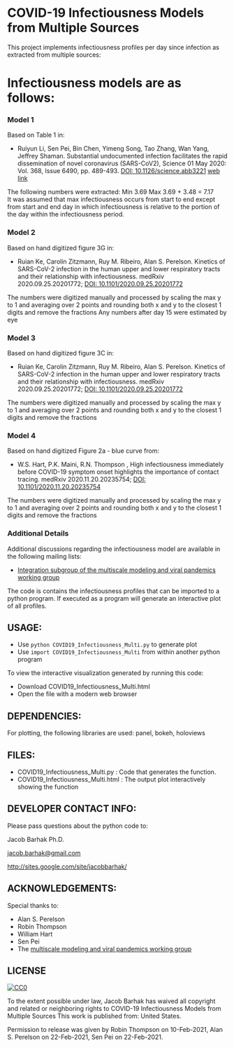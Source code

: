 COVID-19 Infectiousness Models from Multiple Sources
====================================================

This project implements infectiousness profiles per day since infection as extracted from multiple sources:

# Infectiousness models are as follows:

### Model 1
Based on Table 1 in:
* Ruiyun Li, Sen Pei, Bin Chen, Yimeng Song, Tao Zhang, Wan Yang, Jeffrey Shaman. Substantial undocumented infection facilitates the rapid dissemination of novel coronavirus (SARS-CoV2), Science  01 May 2020: Vol. 368, Issue 6490, pp. 489-493. [DOI: 10.1126/science.abb3221](https://doi.org/10.1126/science.abb3221) [web link](https://science.sciencemag.org/content/sci/early/2020/03/13/science.abb3221.full.pdf)

The following numbers were extracted:
Min 3.69   Max 3.69 + 3.48 = 7.17  
It was assumed that max infectiousness occurs from start to end except from start and end day in which infectiousness is relative to the portion of the day within the infectiousness period. 

### Model 2
Based on hand digitized figure 3G in:
* Ruian Ke, Carolin Zitzmann, Ruy M. Ribeiro, Alan S. Perelson. Kinetics of SARS-CoV-2 infection in the human upper and lower respiratory tracts and their relationship with infectiousness.  medRxiv 2020.09.25.20201772; [DOI: 10.1101/2020.09.25.20201772](https://doi.org/10.1101/2020.09.25.20201772)

The numbers were digitized manually and processed by scaling the max y to 1 and averaging over 2 points and rounding both x and y  to the closest 1 digits and remove the fractions
Any numbers after day 15 were estimated by eye 

### Model 3
Based on hand digitized figure 3C in:
* Ruian Ke, Carolin Zitzmann, Ruy M. Ribeiro, Alan S. Perelson. Kinetics of SARS-CoV-2 infection in the human upper and lower respiratory tracts and their relationship with infectiousness.  medRxiv 2020.09.25.20201772; [DOI: 10.1101/2020.09.25.20201772](https://doi.org/10.1101/2020.09.25.20201772)

The numbers were digitized manually and processed by scaling the max y to 1 and averaging over 2 points and rounding both x and y  to the closest 1 digits and remove the fractions

### Model 4
Based on hand digitized Figure 2a - blue curve from:
* W.S. Hart, P.K. Maini, R.N. Thompson , High infectiousness immediately before COVID-19 symptom onset highlights the importance of contact tracing. medRxiv 2020.11.20.20235754; [DOI: 10.1101/2020.11.20.20235754](https://doi.org/10.1101/2020.11.20.20235754)

The numbers were digitized manually and processed by scaling the max y to 1 and averaging over 2 points and rounding both x and y  to the closest 1 digits and remove the fractions



### Additional Details

Additional discussions regarding the infectiousness model are available in the following mailing lists:
* [Integration subgroup of the multiscale modeling and viral pandemics working group](https://lists.simtk.org/pipermail/vp-integration-subgroup/2021-January/000012.html)


The code is contains the infectiousness profiles that can be imported to a python program. 
If executed as a program will generate an interactive plot of all profiles.


USAGE:
------
* Use `python COVID19_Infectiousness_Multi.py` to generate plot
* Use `import COVID19_Infectiousness_Multi` from within another python program

To view the interactive visualization generated by running this code:
* Download COVID19_Infectiousness_Multi.html
* Open the file with a modern web browser


DEPENDENCIES:
-------------
For plotting, the following libraries are used: panel, bokeh, holoviews


FILES:
------
* COVID19_Infectiousness_Multi.py : Code that generates the function.
* COVID19_Infectiousness_Multi.html : The output plot interactively showing the function


DEVELOPER CONTACT INFO:
-----------------------

Please pass questions about the python code to:

Jacob Barhak Ph.D.

jacob.barhak@gmail.com

http://sites.google.com/site/jacobbarhak/



ACKNOWLEDGEMENTS:
-----------------
Special thanks to:
* Alan S. Perelson
* Robin Thompson
* William Hart
* Sen Pei
* The [multiscale modeling and viral pandemics working group](https://www.imagwiki.nibib.nih.gov/working-groups/multiscale-modeling-and-viral-pandemics)


LICENSE
-------
<a rel="license" href="http://creativecommons.org/publicdomain/zero/1.0/"> <img src="https://licensebuttons.net/p/zero/1.0/88x31.png" style="border-style: none;" alt="CC0" />  </a>

To the extent possible under law, Jacob Barhak has waived all copyright and 
related or neighboring rights to COVID-19 Infectiousness Models from Multiple Sources
This work is published from: United States.

Permission to release was given by Robin Thompson on 10-Feb-2021, Alan S. Perelson on 22-Feb-2021, Sen Pei on 22-Feb-2021. 

